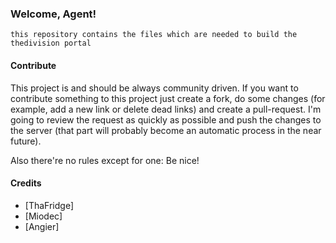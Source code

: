 ### Welcome, Agent!
`this repository contains the files which are needed to build the thedivision portal`

  
#### Contribute
This project is and should be always community driven. If you want to contribute something to this project just       create a fork, do some changes (for example, add a new link or delete dead links) and create a pull-request. I'm going to review the request as quickly as possible and push the changes to the server (that part will probably become an automatic process in the near future).

Also there're no rules except for one: Be nice!

#### Credits
  * [ThaFridge]
  * [Miodec]
  * [Angier]
